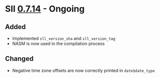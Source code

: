 # Sll [0.7.14] - Ongoing

## Added

- Implemented `sll_version_sha` and `sll_version_tag`
- NASM is now used in the compilation process

## Changed

- Negative time zone offsets are now correctly printed in `date$date_type`

[0.7.14]: https://github.com/sl-lang/sll/compare/sll-v0.7.13...main
